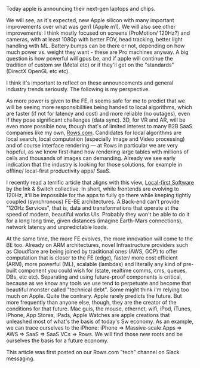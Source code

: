 Today apple is announcing their next-gen laptops and chips. 

We will see, as it's expected, new Apple silicon with many important improvements over what was gen1 (Apple m1). We will also see other improvements: I think mostly focused on screens (ProMotion/ 120Hz?) and cameras, with at least 1080p with better FOV, head tracking, better light handling with ML. Battery bumps can be there or not, depending on how much power vs. weight they want - these are Pro machines anyway. A big question is how powerful will gpus be, and if apple will continue the tradition of custom sw (Metal etc) or if they'll get on the "standards" (DirectX OpenGL etc etc).

I think it's important to reflect on these announcements and general industry trends seriously. The following is my perspective.

As more power is given to the FE, it seems safe for me to predict that we will be seeing more responsibilities being handed to local algorithms, which are faster (if not for latency and cost) and more reliable (no outages), even if they pose significant challenges (data sync). 3D, for VR and AR, will be even more possible now, though that's of limited interest to many B2B SaaS companies like my own, [Rows.com](rows.com). Candidates for local algorithms are local search, local computation (especially Image and Video processing) and of course interface rendering — at Rows in particular we are very hopeful, as we know first-hand how rendering large tables with millions of cells and thousands of images can demanding. Already we see early indication that the industry is looking for those solutions, for example in offline/ local-first productivity apps/ SaaS. 

I recently read a terrific article that aligns with this view, [Local-first Software](https://www.inkandswitch.com/local-first.html) by the Ink & Switch collective. In short, while frontends are evolving to 120Hz, it'll be impossible for the apps to fully go there while keeping tightly coupled (synchronous) FE-BE architectures. A Back-end can't provide "120Hz Services", that is, data and transformations that operate at the speed of modern, beautiful works UIs. Probably they won't be able to do it for a long long time, given distances (imagine Earth-Mars connections), network latency and unpredictable loads.

At the same time, the more FE evolves, the more innovation will come to the BE too. Already on ARM architectures, novel Infrastructure providers such as Cloudflare are being joined by traditional ones (AWS, GCP) to offer computation that is closer to the FE (edge), faster/ more cost efficient (ARM), more powerful (ML), scalable (lambdas) and literally any kind of pre-built component you could wish for (state, realtime comms, cms, queues, DBs, etc etc). Separating and using future-proof components is critical, because as we know any tools we use tend to perpetuate and become that beautiful monster called "technical debt".
Some might think i'm relying too much on Apple. Quite the contrary. Apple rarely predicts the future. But more frequently than anyone else, though, they are the creator of the conditions for that future. Mac guis, the mouse, ethernet, wifi, iPod, iTunes, iPhone, App Stores, iPads, Apple Watches are apple creations that unleashed most of what's the basis of today's Sw economy. As an example, we can trace ourselves to the iPhone: iPhone => Massive-scale Apps => AWS => SaaS => SaaS VCs => Rows. We will find those new roots and be ourselves the basis for a future economy.

This article was first posted on our Rows.com "tech" channel on Slack messaging.
